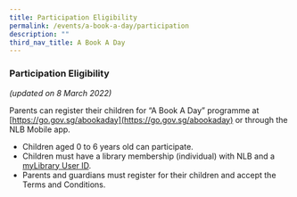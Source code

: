 ```yaml
---
title: Participation Eligibility
permalink: /events/a-book-a-day/participation
description: ""
third_nav_title: A Book A Day
---
```

### **Participation Eligibility**

*(updated on 8 March 2022)*

Parents can register their children for “A Book A Day” programme at [https://go.gov.sg/abookaday](https://go.gov.sg/abookaday) or through the NLB Mobile app. 

* Children aged 0 to 6 years old can participate. 
* Children must have a library membership (individual) with NLB and a [myLibrary User ID](http://account.nlb.gov.sg/).
* Parents and guardians must register for their children and accept the Terms and Conditions.

